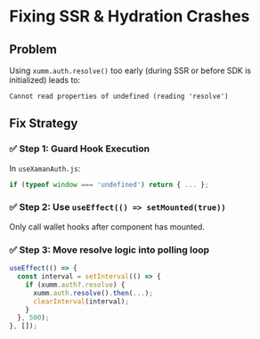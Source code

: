 # Fixing SSR & Hydration Crashes

## Problem
Using `xumm.auth.resolve()` too early (during SSR or before SDK is initialized) leads to:

```
Cannot read properties of undefined (reading 'resolve')
```

## Fix Strategy

### ✅ Step 1: Guard Hook Execution
In `useXamanAuth.js`:

```js
if (typeof window === 'undefined') return { ... };
```

### ✅ Step 2: Use `useEffect(() => setMounted(true))`
Only call wallet hooks after component has mounted.

### ✅ Step 3: Move resolve logic into polling loop
```js
useEffect(() => {
  const interval = setInterval(() => {
    if (xumm.auth?.resolve) {
      xumm.auth.resolve().then(...);
      clearInterval(interval);
    }
  }, 500);
}, []);
```


